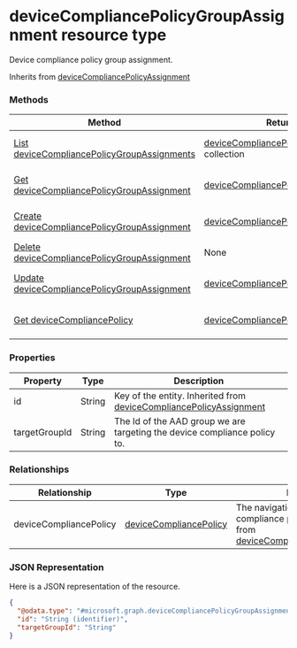 ﻿# deviceCompliancePolicyGroupAssignment resource type

Device compliance policy group assignment.

Inherits from [deviceCompliancePolicyAssignment](../resources/intune_deviceconfig_deviceCompliancePolicyAssignment.md)

### Methods
|Method|Return Type|Description|
|---|---|---|
|[List deviceCompliancePolicyGroupAssignments](../api/intune_deviceconfig_deviceCompliancePolicyGroupAssignment_list.md)|[deviceCompliancePolicyGroupAssignment](../resources/intune_deviceconfig_deviceCompliancePolicyGroupAssignment.md) collection|List properties and relationships of the [deviceCompliancePolicyGroupAssignment](../resources/intune_deviceconfig_deviceCompliancePolicyGroupAssignment.md) objects.|
|[Get deviceCompliancePolicyGroupAssignment](../api/intune_deviceconfig_deviceCompliancePolicyGroupAssignment_get.md)|[deviceCompliancePolicyGroupAssignment](../resources/intune_deviceconfig_deviceCompliancePolicyGroupAssignment.md)|Read properties and relationships of the [deviceCompliancePolicyGroupAssignment](../resources/intune_deviceconfig_deviceCompliancePolicyGroupAssignment.md) object.|
|[Create deviceCompliancePolicyGroupAssignment](../api/intune_deviceconfig_deviceCompliancePolicyGroupAssignment_create.md)|[deviceCompliancePolicyGroupAssignment](../resources/intune_deviceconfig_deviceCompliancePolicyGroupAssignment.md)|Create a new [deviceCompliancePolicyGroupAssignment](../resources/intune_deviceconfig_deviceCompliancePolicyGroupAssignment.md) object.|
|[Delete deviceCompliancePolicyGroupAssignment](../api/intune_deviceconfig_deviceCompliancePolicyGroupAssignment_delete.md)|None|Deletes a [deviceCompliancePolicyGroupAssignment](../resources/intune_deviceconfig_deviceCompliancePolicyGroupAssignment.md).|
|[Update deviceCompliancePolicyGroupAssignment](../api/intune_deviceconfig_deviceCompliancePolicyGroupAssignment_update.md)|[deviceCompliancePolicyGroupAssignment](../resources/intune_deviceconfig_deviceCompliancePolicyGroupAssignment.md)|Update the properties of a [deviceCompliancePolicyGroupAssignment](../resources/intune_deviceconfig_deviceCompliancePolicyGroupAssignment.md) object.|
|[Get deviceCompliancePolicy](../api/intune_deviceconfig_deviceCompliancePolicyGroupAssignment_get_deviceCompliancePolicy.md)|[deviceCompliancePolicy](../resources/intune_deviceconfig_deviceCompliancePolicy.md)|Get the [deviceCompliancePolicy](../resources/intune_deviceconfig_deviceCompliancePolicy.md) from the deviceCompliancePolicy navigation property.|

### Properties
|Property|Type|Description|
|---|---|---|
|id|String|Key of the entity. Inherited from [deviceCompliancePolicyAssignment](../resources/intune_deviceconfig_deviceCompliancePolicyAssignment.md)|
|targetGroupId|String|The Id of the AAD group we are targeting the device compliance policy to.|

### Relationships
|Relationship|Type|Description|
|---|---|---|
|deviceCompliancePolicy|[deviceCompliancePolicy](../resources/intune_deviceconfig_deviceCompliancePolicy.md)|The navigation link to the  device compliance polic targeted. Inherited from [deviceCompliancePolicyAssignment](intune_deviceconfig_deviceCompliancePolicyAssignment.md)|

### JSON Representation
Here is a JSON representation of the resource.
<!-- {
  "blockType": "resource",
  "keyProperty": "id",
  "@odata.type": "microsoft.graph.deviceCompliancePolicyGroupAssignment"
}
-->
```json
{
  "@odata.type": "#microsoft.graph.deviceCompliancePolicyGroupAssignment",
  "id": "String (identifier)",
  "targetGroupId": "String"
}
```


